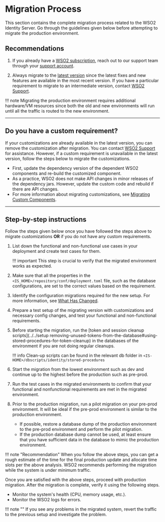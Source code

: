 # Migration Process

This section contains the complete migration process related to the WSO2 Identity Server.
Go through the guidelines given below before attempting to migrate the production environment.

## Recommendations

1. If you already have a [WSO2 subscription](https://wso2.com/subscription), reach out to our support team through your [support account](https://support.wso2.com/jira/secure/Dashboard.jspa).

2. Always migrate to the [latest version](https://wso2.com/identity-and-access-management) since the latest fixes and new features are available in the most recent version. If you have a particular requirement to migrate to an intermediate version, contact [WSO2 Support](https://support.wso2.com/jira/secure/Dashboard.jspa).

!!! note
    Migrating the production environment requires additional hardware/VM resources since both the old and new environments will run until all the traffic is routed to the new environment.

---

## Do you have a custom requirement?

If your customizations are already available in the latest version, you can remove the customization after migration. You can contact [WSO2 Support](https://support.wso2.com/jira/secure/Dashboard.jspa) for assistance.
However, if a custom requirement is unavailable in the latest version, follow the steps below to migrate the customizations.

- First, update the dependency version of the dependent WSO2 components and re-build the customized component.
- As a practice, WSO2 does not make API changes in minor releases of the dependency jars. However, update the custom code and rebuild if there are API changes.
- For more information about migrating customizations, see [Migrating Custom Components](../migration-guide/#migrating-custom-components).

---

## Step-by-step instructions

Follow the steps given below once you have followed the steps above to migrate customizations **OR** if you do not have any custom requirements.

1. List down the functional and non-functional use cases in your deployment and create test cases for them.

    !!! important
        This step is crucial to verify that the migrated environment works as expected.

2. Make sure that all the properties in the `<IS_HOME>/repository/conf/deployment.toml` file, such as the database configurations, are set to the correct values based on the requirement.

3. Identify the configuration migrations required for the new setup. For more information, see [What Has Changed](../../setup/migrating-what-has-changed).

4. Prepare a test setup of the migrating version with customizations and necessary config changes, and test your functional and non-functional requirements.

5. Before starting the migration, run the [token and session cleanup scripts](../../setup removing-unused-tokens-from-the-database#using-stored-procedures-for-token-cleanup) in the databases of the environment if you are not doing regular cleanups.

    !!! info
        Clean-up scripts can be found in the relevant db folder in `<IS-HOME>/dbscripts/identity/stored-procedures`

6. Start the migration from the lowest environment such as dev and continue up to the highest before the production such as pre-prod.

7. Run the test cases in the migrated environments to confirm that your functional and nonfunctional requirements are met in the migrated environment.

8. Prior to the production migration, run a pilot migration on your pre-prod environment. It will be ideal if the pre-prod environment is similar to the production environment.
    + If possible, restore a database dump of the production environment to the pre-prod environment and perform the pilot migration.
    + If the production database dump cannot be used, at least ensure that you have sufficient data in the database to mimic the production environment.

!!! note "Recommendation"
    When you follow the above steps, you can get a rough estimate of the time for the final production update and allocate time slots per the above analysis. WSO2 recommends performing the migration while the system is under minimum traffic.

Once you are satisfied with the above steps, proceed with production migration. After the migration is complete, verify it using the following steps.

+ Monitor the system's health (CPU, memory usage, etc.).
+ Monitor the WSO2 logs for errors.

!!! note ""
    If you see any problems in the migrated system, revert the traffic to the previous setup and investigate the problem.